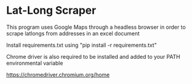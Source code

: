# Lat-Long Scraper

This program uses Google Maps through a headless browser in order to scrape latlongs from addresses in an excel document

Install requirements.txt using  "pip install -r requirements.txt"

Chrome driver is also required to be installed and added to your PATH environmental variable

https://chromedriver.chromium.org/home
